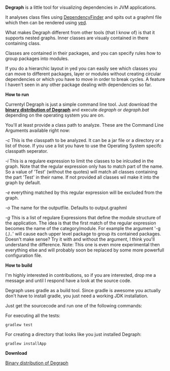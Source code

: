 **Degraph** is a little tool for visualizing dependencies in JVM applications.

It analyses class files using [DependencyFinder](http://depfind.sourceforge.net/) and spits out a graphml file which then can be rendered using [yed](http://www.yworks.com/en/products_yed_about.html).

What makes Degraph different from other tools (that I know of) is that it 
supports nested graphs. Inner classes are visualy contained in there containing class. 

Classes are contained in their packages, and you can specify rules how to group packages into modules. 

If you do a hierarchic layout in yed you can easily see which classes you can move 
to different packages, layer or modules without creating circular dependencies or 
which you have to move in order to break cycles. 
A feature I haven't seen in any other package dealing with dependencies so far.


**How to run**

Currentyl Degraph is just a simple command line tool. Just download the **[binary distribution of Degraph](http://blog.schauderhaft.de/wp-content/uploads/2012/12/degraph-0.0.1.zip)**
and execute *degraph* or *degraph.bat* depending on the operating system you are on.

You'll at least provide a class path to analyze. These are the Command Line Arguments available right now:

*-c* <directoryOrFileNameList> This is the classpath to be analyzed. It can be a jar file or a directory or a list of those. If you use a list you have to use the Operating System specifc classpath seperator.

*-i* <regexp> This is a regulare expression to limit the classes to be inlcuded in the graph. Note that the regular expression only has to match part of the name. So a value of 'Test' (without the quotes) will match all classes containing the part 'Test' in their name. If not provided all classes wil make it into the graph by default.

*-e* <regexp> everything matched by this regular expression will be excluded from the graph.

*-o* <filename> The name for the outputfile. Defaults to output.graphml

*-g* <list of groups> This is a list of regulare Expressions that define the module structure of the application. The idea is that the first match of the regular expression becomes the name of the category/module. For example the argument '-g (.*)\..*' will cause each upper level package to group its contained packages. Doesn't make sense? Try it with and without the argument, I think you'll understand the difference. Note: This one is even more experimental then everything else and will probably soon be replaced by some more powerfull configuration file.

**How to build**

I'm highly interested in contributions, so if you are interested, drop me a message and until I respond have a look at the source code.

Degraph uses gradle as a build tool. Since gradle is awesome you actually don't have to install gradle, you just need a working JDK installation.

Just get the sourcecode and run one of the following commands:

For executing all the tests:

    gradlew test 

For creating a directory that looks like you just installed Degraph:

    gradlew installApp

**Download**

[Binary distribution of Degraph](http://blog.schauderhaft.de/wp-content/uploads/2012/12/degraph-0.0.1.zip)

